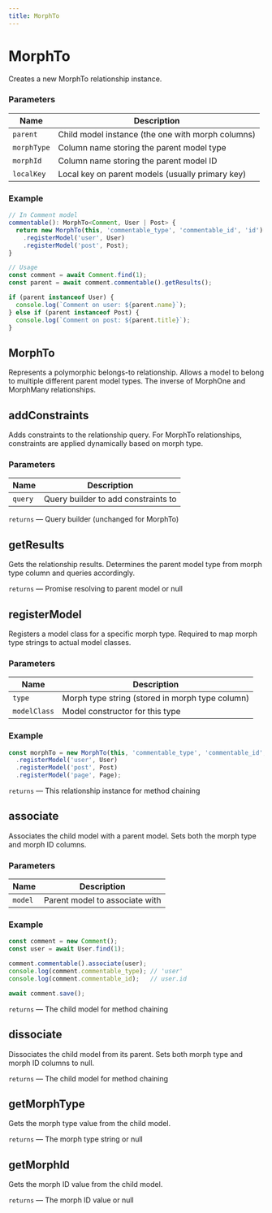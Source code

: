 ```yaml
---
title: MorphTo
---
```


# MorphTo



Creates a new MorphTo relationship instance.


### Parameters

| Name | Description |
|------|-------------|
| `parent` | Child model instance (the one with morph columns) |
| `morphType` | Column name storing the parent model type |
| `morphId` | Column name storing the parent model ID |
| `localKey` | Local key on parent models (usually primary key) |

### Example

```typescript
// In Comment model
commentable(): MorphTo<Comment, User | Post> {
  return new MorphTo(this, 'commentable_type', 'commentable_id', 'id')
    .registerModel('user', User)
    .registerModel('post', Post);
}

// Usage
const comment = await Comment.find(1);
const parent = await comment.commentable().getResults();

if (parent instanceof User) {
  console.log(`Comment on user: ${parent.name}`);
} else if (parent instanceof Post) {
  console.log(`Comment on post: ${parent.title}`);
}
```




## MorphTo


Represents a polymorphic belongs-to relationship.
Allows a model to belong to multiple different parent model types.
The inverse of MorphOne and MorphMany relationships.





## addConstraints


Adds constraints to the relationship query.
For MorphTo relationships, constraints are applied dynamically based on morph type.


### Parameters

| Name | Description |
|------|-------------|
| `query` | Query builder to add constraints to |




  `returns` — Query builder (unchanged for MorphTo)



## getResults


Gets the relationship results.
Determines the parent model type from morph type column and queries accordingly.




  `returns` — Promise resolving to parent model or null



## registerModel


Registers a model class for a specific morph type.
Required to map morph type strings to actual model classes.


### Parameters

| Name | Description |
|------|-------------|
| `type` | Morph type string (stored in morph type column) |
| `modelClass` | Model constructor for this type |

### Example

```typescript
const morphTo = new MorphTo(this, 'commentable_type', 'commentable_id', 'id')
  .registerModel('user', User)
  .registerModel('post', Post)
  .registerModel('page', Page);
```



  `returns` — This relationship instance for method chaining



## associate


Associates the child model with a parent model.
Sets both the morph type and morph ID columns.


### Parameters

| Name | Description |
|------|-------------|
| `model` | Parent model to associate with |

### Example

```typescript
const comment = new Comment();
const user = await User.find(1);

comment.commentable().associate(user);
console.log(comment.commentable_type); // 'user'
console.log(comment.commentable_id);   // user.id

await comment.save();
```



  `returns` — The child model for method chaining



## dissociate


Dissociates the child model from its parent.
Sets both morph type and morph ID columns to null.




  `returns` — The child model for method chaining



## getMorphType


Gets the morph type value from the child model.




  `returns` — The morph type string or null



## getMorphId


Gets the morph ID value from the child model.




  `returns` — The morph ID value or null



